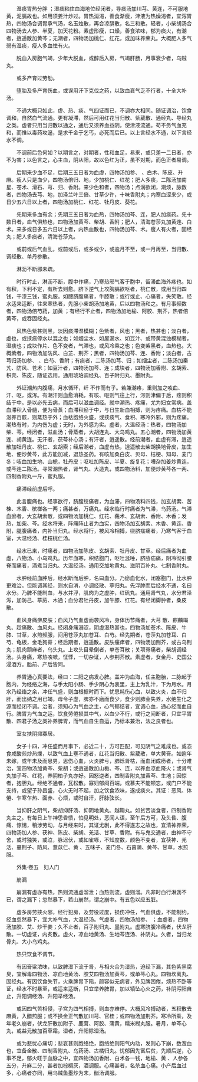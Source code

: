 <!-- { "loadSidebar": true } -->
　　湿痰胃热分胖 ；湿痰粘住血海地位经闭者，导痰汤加川芎、黄连，不可服地黄，泥膈故也。如用须姜汁炒过。胃热消渴，善食渐瘦，津液为热燥渴者，宜泻胃热，四物汤合调胃承气汤，名玉烛散，再合凉膈散，名三和散。轻者，小柴胡汤合四物汤去人参、半夏，加天花粉。素虚形瘦，口燥，善食浓味，郁为痰火，有潮者，逍遥散加黄芩；无潮者，四物汤加桃仁、红花，或加味养荣丸。大概肥人多气弱有湿痰，瘦人多血怯有火。

　　脱血入房胞气竭，少年大脱血，或醉后入房，气竭肝肠，月事衰少者，乌贼丸。

　　或多产育过劳劬。

　　堕胎及多产育伤血，或误用汗下克伐之药，以致血衰气乏不行者，十全大补汤。

　　不通大概只如此，虚、热、痰、气四证而已，不调亦大相同。随证调治，饮食调和，自然血气流通。更有凝滞，然后可用红花当归散、紫葳散、通经丸、导经丸之类。虚者只用当归散以通之，通后又须养血益阴，使津液流通。苟不务气血充和，而惟以毒药攻逼，是求千金于乞丐，必死而后已。以上言经水不通，以下言经水不调。

　　不调前后色何如？以期言之，对期者，性和血足，易来，或只差一二日者，亦不为害；以色言之，心主血，阴从阳，故以色红为正，虽不对期，而色正者易调。

　　后期来少血不足，后期三五日者为血虚，四物汤加参、 、白术、陈皮、升麻。瘦人只是血少，四物汤倍归、地，少加桃仁、红花；肥人多痰，二陈汤加南星、苍术、滑石、芎、归、香附。来少色和者，四物汤；点滴欲闭，潮烦，脉数者，四物汤去芎、地，加泽兰叶三倍、甘草少许，十味香附丸；内寒血涩来少，或日少五六日以上者，四物汤加桃仁、红花、牡丹皮、葵花。

　　先期来多血有余；先期三五日者为血热，四物汤加芩、连，肥人加痰药。先十数日者，血气俱热也，四物汤加黄芩、柴胡、香附；肥人，清海苍莎丸加黄连、白术。来多或日多五六日以上者，内热血散也，四物汤加芩、术。瘦人有火者，固经丸；肥人多痰者，清海苍莎丸。

　　或前或后气血乱，或前或后，或多或少，或逾月不至，或一月再至，当归散、调经散、单丹参散。

　　淋沥不断邪未疏。

　　时行时止，淋沥不断，腹中作痛，乃寒热邪气客于胞中，留滞血海外疼也。如有积，下利不定，有所去则愈。脐下逆气上攻胸膈欲呕者，桃仁散，或用当归四钱，干漆三钱，蜜丸服。如腰脐腹痛者，牛膝散；或行或止、心痛者，失笑散。经水适来适断，往来寒热者，先服小柴胡汤加地黄，后以四物汤和之。有月事频数者，四物汤倍芍药，加黄 ；有经行不止者，四物汤加地榆、阿胶、荆芥，热者倍黄芩，或吞固经丸。

　　风热色紫甚则黑，淡因痰滞湿模糊；色紫者，风也；黑者，热甚也；淡白者，虚也，或挟痰停水以混之也；如烟尘水、如屋漏水、如豆汁、或带黄混浊模糊者，湿痰也；成块作片、色不变者，气滞也，或风冷乘之也；色变紫黑者，血热也。大概紫者，四物汤加防风、白芷、荆芥；黑者，四物汤加芩、连、香附；淡白者，古芎归汤加参、 、白芍、香附；有痰者，二陈汤加芎、归；如烟尘者，二陈汤加秦艽、防风、苍术；如豆汁者，四物汤加芩、连；成块者，四物汤加香附、玄胡索、枳壳、陈皮，随证选用。通用琥珀调经丸、百子附归丸、墨附丸。

　　外证潮热内腹痛，月水循环，纤 不作而有子。若兼潮疼，重则加之咳血、汗、呕，或泻。有潮汗则血愈消耗，有咳、呕则气往上行，泻则津偏于后，疼则积结于中。是以必先去病，而后可以滋血调经。就中潮热、疼痛，尤为妇女常病。盖血滞积入骨髓，便为骨蒸；血滞积瘀于中，与日生新血相搏，则为疼痛。血枯不能滋养百骸，则蒸热于外；血枯胞络火盛，或挟痰气、食积、寒冷外邪，则为疼痛。潮热有时，为内伤为虚；无时，为外感为实。虚者，大温经汤：热者，四物汤加柴、芩。经闭者，滋血汤；骨蒸者，大胡连丸、大乌鸡丸。五心潮者，四物汤加黄连、胡黄连。无汗者，茯苓补心汤；有汗者，逍遥散。经前潮者，血虚有滞，逍遥散加牡丹皮、桃仁、玄胡索；经后潮者，血虚有热，逍遥散去柴胡换地骨皮，加生地、便炒黄芩，此方能加减，退热圣药。有咳加桑白皮、贝母、桔梗、知母、麦门冬；咳血加生地、山栀，牡丹皮；呕吐加陈皮、半夏、旋复花；嘈杂加姜炒黄连，或芩连二陈汤。寻常潮热者，肾气丸、大造丸，或四物汤料，加便炒黄芩各一两、四制香附丸一斤，蜜丸服。

　　痛滞经前虚后呼。

　　此言腹痛也。经事欲行，脐腹绞痛者，为血滞，四物汤料四钱，加玄胡索、苦楝、木香、槟榔各一两；痛甚者，万痛丸。经水临行时痛者为气滞，乌药汤。气滞血瘀者，大玄胡索散，或四物汤加桃仁、红花、莪术、玄胡索、香附、木香；发热，加柴、芩。经水将来，阵痛阵止者为血实，四物汤加玄胡索、木香、黄连、香附，腿腹痛者，内补当归丸。经水将行，被风冷相搏，绕脐疝痛者，乃寒气客于血室，大温经汤、桂枝桃仁汤。

　　经水已来，时痛者，四物汤加陈皮、玄胡索、牡丹皮、甘草。经后痛者为血虚，八物汤、小乌鸡丸。历年血寒，积结胞门，呕吐涎唾，脐胁疝痛，阴冷彻引腰脊而痛者，酒煮当归丸、大温经汤。通用交加地黄丸、滋阴百补丸、七制香附丸。

　　水肿经前血肿后，经水断而后肿，名曰血分。乃瘀血化水，闭塞胞门，比水肿更难治。但能调其经，则水自消，小调经散、葶归丸。先浮肿而后经水不通，名曰水分。乃脾不能制血，与水并浮，肌肉为之虚肿，红矾丸。通用肾气丸，水分君泽泻，加防己、葶苈、木通；血分君牡丹皮，加牛膝、红花。有经闭脚肿者，桑皮散。

　　血风身痛痹皮肤；血风乃气血虚而袭风冷，身体历节痛者，大芎 散、麒麟竭丸、趁痛散、血风丸。经闭身痛溺涩，阴虚湿热甚也，四物汤加苍术、陈皮、牛膝、甘草，水煎频服，间用苍莎丸加苍耳、白芍。经先期者，苍莎丸加苍耳、白芍、龟板，金毛狗脊；经后期者，逍遥散。皮肤瘙痒者，四物汤加荆芥，或古乌荆丸；肌肉顽麻者，乌头丸。上攻头目晕倒者，单苍耳散；关项脊痛者，柴胡调经汤。头身痛，寒热咳嗽，怔悸，一切杂证，人参荆芥散。素虚者，女金丹、史国公浸酒方。胎前、产后皆同。

　　养胃通心真要法，经曰：二阳之病发心脾。盖冲为血海，任主胞胎，二脉起于胞内，为经络之海，与手太阳小肠、手少阴心为表里，主上为乳汁，下为月水。月水乃经络之余，冲任气盛，则血根据时而下。忧思耗伤心血，以致火炎，血不归肝，而出纳之用已竭，母令子虚，脾亦不磨而食少，食少则肺金失养，水绝生化之源而经闭不调。治者，须知心为气血之主，心气郁结者，宜调心血，通心经而血自行。脾胃为气血之运，饮食劳倦损其中气，以血少不行，或行之间断者，只宜平胃散、四君子汤之类补养脾胃，而气血自生自运，乃标本兼治，法之良者也。

　　室女扶阴抑寡居。

　　女子十四，冲任盛而月事下，必近二十，方可匹配，可见阴气之难成也。或恣食咸酸煎炒热燥，以致气血上壅不通者，红花当归散、紫葳散，单大黄膏。如逾年未嫁，或年未及而思男，思伤心血，火炎脾亏，肺烁肾枯，而血闭成痨者，十分难治，宜四物汤加黄芩、柴胡；或逍遥散加山栀、芩、连，以养血凉血降火；或肾气丸加子芩、红花，养阴柏子丸亦好。因怒逆者，四制香附丸加黄芩、生地；因惊者，抱胆丸。经绝不通者，瓦松散。寡妇郁闷百端，或慕夫不能顿忘，或门户不能支持，或望子孙昌盛，心火无时不起，加之饮食浓味，遂成痰火。其证：恶风、体倦、乍寒乍热、面赤、心烦，或时自汗，肝脉弦长。

　　当抑肝之阴气，柴胡抑肝汤、抑阴地黄丸、越鞠丸。如贫苦淡食者，四制香附丸主之。有每日上午神思昏愦，怕见明处，恶闻人语，至午后方可，及头昏、腹痛、惊惕，稍涉劳动，与月经来时，其证尤剧，此不得遂志之故也，宜清神养荣，四物汤加人参、茯神、陈皮、柴胡、羌活、甘草、香附。有与鬼交通者，由神不守舍，或时独笑，或泣，脉迟伏，或如雀啄，不知度数，颜色不变者，宜茯神、羌活、蔓荆子、防风、薏苡仁、黄 、五味子、麦门冬、石菖蒲、黄芩、甘草，水煎服。

　　外集·卷五　妇人门

　　崩漏

　　崩漏有虚亦有热，热则流通虚溜泄；血热则流，虚则溜。凡非时血行淋沥不已，谓之漏下；忽然暴下，若山崩然，谓之崩中。有五色以应五脏。

　　虚多房劳挟火邪，经行犯房，及劳役过度，损伤冲任，气血俱虚，不能制约，经血忽然暴下，宜大补气血，大温经汤。气虚者，四物汤加参、 ；血虚者，四物汤加胶、艾、炒干姜；久不止者，百子附归丸、墨附丸。虚寒脐腹冷痛者，伏龙肝散。一切虚证，内炙散。虚火，凉血地黄汤、生地芩连汤、补阴丸。久者，当归龙骨丸、大小乌鸡丸。

　　热只饮食不调节。

　　有因膏粱浓味，以致脾湿下流于肾，与相火合为湿热，迫经下漏，其色紫黑腐臭，宜解毒四物汤、凉血地黄汤、胶艾四物汤加黄芩，或单芩心丸。四物坎离丸、固经丸。有因饮食失节，火乘脾胃下陷，颜容似无病者，外见脾困倦，烦热不卧等证，经水不时暴至，或适来适断，只宜举养脾胃，加以镇坠心火之药，补阴泻阳自止，升阳调经汤、升阳举经汤。

　　或因四气苦相侵，子宫为四气相搏，则血亦难停。大概风冷搏动者，五积散去麻黄，入醋煎服；或不换金正气散加川芎、官桂；或四物汤加荆芥。寒冷所乘，及年老久崩者，伏龙肝散加附子、鹿茸、阿胶、蒲黄，糯米糊丸服。暑月，单芩心丸，或益元散加百草霜。湿者，升阳除湿汤。

　　或为悲忧心痛切；悲哀甚则胞络绝，胞络绝则阳气内动，发则心下崩，数溲血也，宜备金散、四制香附丸、乌药汤、古橘归丸。忧郁因先富后贫，先顺后逆，心事不足，郁火旺于血脉之中，宜四物汤加香附、白术各一钱，地榆、黄 、人参各五分，升麻二分，甚者加棕榈灰，酒调服。心痛甚者，名杀血心痛。小产后血过多，心痛者亦同，用乌贼鱼墨炒为末，醋汤调服。

